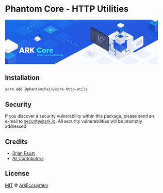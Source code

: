 # Phantom Core - HTTP Utilities

<p align="center">
    <img src="../../banner.png?sanitize=true" />
</p>

## Installation

```bash
yarn add @phantomchain/core-http-utils
```

## Security

If you discover a security vulnerability within this package, please send an e-mail to security@ark.io. All security vulnerabilities will be promptly addressed.

## Credits

- [Brian Faust](https://github.com/faustbrian)
- [All Contributors](../../../../contributors)

## License

[MIT](LICENSE) © [ArkEcosystem](https://ark.io)
